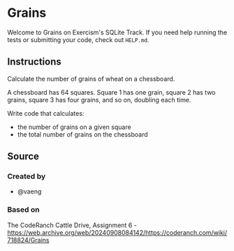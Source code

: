 # Grains

Welcome to Grains on Exercism's SQLite Track.
If you need help running the tests or submitting your code, check out `HELP.md`.

## Instructions

Calculate the number of grains of wheat on a chessboard.

A chessboard has 64 squares.
Square 1 has one grain, square 2 has two grains, square 3 has four grains, and so on, doubling each time.

Write code that calculates:

- the number of grains on a given square
- the total number of grains on the chessboard

## Source

### Created by

- @vaeng

### Based on

The CodeRanch Cattle Drive, Assignment 6 - https://web.archive.org/web/20240908084142/https://coderanch.com/wiki/718824/Grains